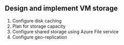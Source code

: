 ## Design and implement VM storage

1. Configure disk caching
2. Plan for storage capacity
3. Configure shared storage using Azure File service
4. Configure geo-replication